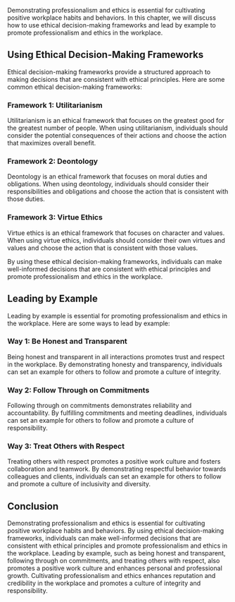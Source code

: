 
Demonstrating professionalism and ethics is essential for cultivating positive workplace habits and behaviors. In this chapter, we will discuss how to use ethical decision-making frameworks and lead by example to promote professionalism and ethics in the workplace.

Using Ethical Decision-Making Frameworks
----------------------------------------

Ethical decision-making frameworks provide a structured approach to making decisions that are consistent with ethical principles. Here are some common ethical decision-making frameworks:

### Framework 1: Utilitarianism

Utilitarianism is an ethical framework that focuses on the greatest good for the greatest number of people. When using utilitarianism, individuals should consider the potential consequences of their actions and choose the action that maximizes overall benefit.

### Framework 2: Deontology

Deontology is an ethical framework that focuses on moral duties and obligations. When using deontology, individuals should consider their responsibilities and obligations and choose the action that is consistent with those duties.

### Framework 3: Virtue Ethics

Virtue ethics is an ethical framework that focuses on character and values. When using virtue ethics, individuals should consider their own virtues and values and choose the action that is consistent with those values.

By using these ethical decision-making frameworks, individuals can make well-informed decisions that are consistent with ethical principles and promote professionalism and ethics in the workplace.

Leading by Example
------------------

Leading by example is essential for promoting professionalism and ethics in the workplace. Here are some ways to lead by example:

### Way 1: Be Honest and Transparent

Being honest and transparent in all interactions promotes trust and respect in the workplace. By demonstrating honesty and transparency, individuals can set an example for others to follow and promote a culture of integrity.

### Way 2: Follow Through on Commitments

Following through on commitments demonstrates reliability and accountability. By fulfilling commitments and meeting deadlines, individuals can set an example for others to follow and promote a culture of responsibility.

### Way 3: Treat Others with Respect

Treating others with respect promotes a positive work culture and fosters collaboration and teamwork. By demonstrating respectful behavior towards colleagues and clients, individuals can set an example for others to follow and promote a culture of inclusivity and diversity.

Conclusion
----------

Demonstrating professionalism and ethics is essential for cultivating positive workplace habits and behaviors. By using ethical decision-making frameworks, individuals can make well-informed decisions that are consistent with ethical principles and promote professionalism and ethics in the workplace. Leading by example, such as being honest and transparent, following through on commitments, and treating others with respect, also promotes a positive work culture and enhances personal and professional growth. Cultivating professionalism and ethics enhances reputation and credibility in the workplace and promotes a culture of integrity and responsibility.
